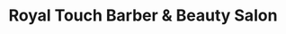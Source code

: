 ---
title: "Royal Touch Barber & Beauty Salon"
url: /columbus/royal-touch-barber-und-beauty-salon/
shop: Kosmetik
---